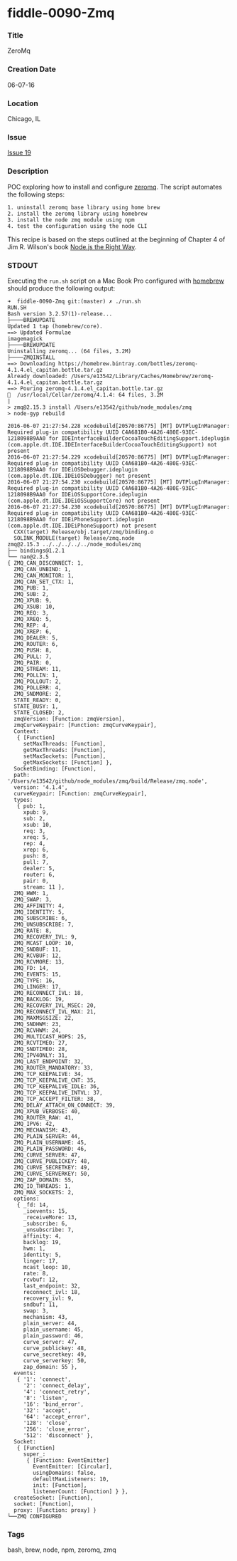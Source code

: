 fiddle-0090-Zmq
======

### Title

ZeroMq


### Creation Date

06-07-16


### Location

Chicago, IL


### Issue

[Issue 19](https://github.com/bradyhouse/house/issues/19)


### Description

POC exploring how to install and configure [zeromq](http://zeromq.org/).  The script automates the following steps:

    1. uninstall zeromq base library using home brew
    2. install the zeromq library using homebrew
    3. install the node zmq module using npm
    4. test the configuration using the node CLI

This recipe is based on the steps outlined at the beginning of Chapter 4 of Jim R. Wilson's book 
[Node.js the Right Way](https://pragprog.com/book/jwnode/node-js-the-right-way).


### STDOUT

Executing the `run.sh` script on a Mac Book Pro configured with [homebrew](https://github.com/Homebrew/brew) should 
produce the following output:


    ➜  fiddle-0090-Zmq git:(master) ✗ ./run.sh
    RUN.SH
    Bash version 3.2.57(1)-release...
    ├────BREWUPDATE
    Updated 1 tap (homebrew/core).
    ==> Updated Formulae
    imagemagick
    ├────BREWUPDATE
    Uninstalling zeromq... (64 files, 3.2M)
    ├────ZMQINSTALL
    ==> Downloading https://homebrew.bintray.com/bottles/zeromq-4.1.4.el_capitan.bottle.tar.gz
    Already downloaded: /Users/e13542/Library/Caches/Homebrew/zeromq-4.1.4.el_capitan.bottle.tar.gz
    ==> Pouring zeromq-4.1.4.el_capitan.bottle.tar.gz
    🍺  /usr/local/Cellar/zeromq/4.1.4: 64 files, 3.2M
    |
    > zmq@2.15.3 install /Users/e13542/github/node_modules/zmq
    > node-gyp rebuild
    
    2016-06-07 21:27:54.228 xcodebuild[20570:86775] [MT] DVTPlugInManager: Required plug-in compatibility UUID C4A681B0-4A26-480E-93EC-1218098B9AA0 for IDEInterfaceBuilderCocoaTouchEditingSupport.ideplugin (com.apple.dt.IDE.IDEInterfaceBuilderCocoaTouchEditingSupport) not present
    2016-06-07 21:27:54.229 xcodebuild[20570:86775] [MT] DVTPlugInManager: Required plug-in compatibility UUID C4A681B0-4A26-480E-93EC-1218098B9AA0 for IDEiOSDebugger.ideplugin (com.apple.dt.IDE.IDEiOSDebugger) not present
    2016-06-07 21:27:54.230 xcodebuild[20570:86775] [MT] DVTPlugInManager: Required plug-in compatibility UUID C4A681B0-4A26-480E-93EC-1218098B9AA0 for IDEiOSSupportCore.ideplugin (com.apple.dt.IDE.IDEiOSSupportCore) not present
    2016-06-07 21:27:54.230 xcodebuild[20570:86775] [MT] DVTPlugInManager: Required plug-in compatibility UUID C4A681B0-4A26-480E-93EC-1218098B9AA0 for IDEiPhoneSupport.ideplugin (com.apple.dt.IDE.IDEiPhoneSupport) not present
      CXX(target) Release/obj.target/zmq/binding.o
      SOLINK_MODULE(target) Release/zmq.node
    zmq@2.15.3 ../../../../../node_modules/zmq
    ├── bindings@1.2.1
    └── nan@2.3.5
    { ZMQ_CAN_DISCONNECT: 1,
      ZMQ_CAN_UNBIND: 1,
      ZMQ_CAN_MONITOR: 1,
      ZMQ_CAN_SET_CTX: 1,
      ZMQ_PUB: 1,
      ZMQ_SUB: 2,
      ZMQ_XPUB: 9,
      ZMQ_XSUB: 10,
      ZMQ_REQ: 3,
      ZMQ_XREQ: 5,
      ZMQ_REP: 4,
      ZMQ_XREP: 6,
      ZMQ_DEALER: 5,
      ZMQ_ROUTER: 6,
      ZMQ_PUSH: 8,
      ZMQ_PULL: 7,
      ZMQ_PAIR: 0,
      ZMQ_STREAM: 11,
      ZMQ_POLLIN: 1,
      ZMQ_POLLOUT: 2,
      ZMQ_POLLERR: 4,
      ZMQ_SNDMORE: 2,
      STATE_READY: 0,
      STATE_BUSY: 1,
      STATE_CLOSED: 2,
      zmqVersion: [Function: zmqVersion],
      zmqCurveKeypair: [Function: zmqCurveKeypair],
      Context:
       { [Function]
         setMaxThreads: [Function],
         getMaxThreads: [Function],
         setMaxSockets: [Function],
         getMaxSockets: [Function] },
      SocketBinding: [Function],
      path: '/Users/e13542/github/node_modules/zmq/build/Release/zmq.node',
      version: '4.1.4',
      curveKeypair: [Function: zmqCurveKeypair],
      types:
       { pub: 1,
         xpub: 9,
         sub: 2,
         xsub: 10,
         req: 3,
         xreq: 5,
         rep: 4,
         xrep: 6,
         push: 8,
         pull: 7,
         dealer: 5,
         router: 6,
         pair: 0,
         stream: 11 },
      ZMQ_HWM: 1,
      ZMQ_SWAP: 3,
      ZMQ_AFFINITY: 4,
      ZMQ_IDENTITY: 5,
      ZMQ_SUBSCRIBE: 6,
      ZMQ_UNSUBSCRIBE: 7,
      ZMQ_RATE: 8,
      ZMQ_RECOVERY_IVL: 9,
      ZMQ_MCAST_LOOP: 10,
      ZMQ_SNDBUF: 11,
      ZMQ_RCVBUF: 12,
      ZMQ_RCVMORE: 13,
      ZMQ_FD: 14,
      ZMQ_EVENTS: 15,
      ZMQ_TYPE: 16,
      ZMQ_LINGER: 17,
      ZMQ_RECONNECT_IVL: 18,
      ZMQ_BACKLOG: 19,
      ZMQ_RECOVERY_IVL_MSEC: 20,
      ZMQ_RECONNECT_IVL_MAX: 21,
      ZMQ_MAXMSGSIZE: 22,
      ZMQ_SNDHWM: 23,
      ZMQ_RCVHWM: 24,
      ZMQ_MULTICAST_HOPS: 25,
      ZMQ_RCVTIMEO: 27,
      ZMQ_SNDTIMEO: 28,
      ZMQ_IPV4ONLY: 31,
      ZMQ_LAST_ENDPOINT: 32,
      ZMQ_ROUTER_MANDATORY: 33,
      ZMQ_TCP_KEEPALIVE: 34,
      ZMQ_TCP_KEEPALIVE_CNT: 35,
      ZMQ_TCP_KEEPALIVE_IDLE: 36,
      ZMQ_TCP_KEEPALIVE_INTVL: 37,
      ZMQ_TCP_ACCEPT_FILTER: 38,
      ZMQ_DELAY_ATTACH_ON_CONNECT: 39,
      ZMQ_XPUB_VERBOSE: 40,
      ZMQ_ROUTER_RAW: 41,
      ZMQ_IPV6: 42,
      ZMQ_MECHANISM: 43,
      ZMQ_PLAIN_SERVER: 44,
      ZMQ_PLAIN_USERNAME: 45,
      ZMQ_PLAIN_PASSWORD: 46,
      ZMQ_CURVE_SERVER: 47,
      ZMQ_CURVE_PUBLICKEY: 48,
      ZMQ_CURVE_SECRETKEY: 49,
      ZMQ_CURVE_SERVERKEY: 50,
      ZMQ_ZAP_DOMAIN: 55,
      ZMQ_IO_THREADS: 1,
      ZMQ_MAX_SOCKETS: 2,
      options:
       { _fd: 14,
         _ioevents: 15,
         _receiveMore: 13,
         _subscribe: 6,
         _unsubscribe: 7,
         affinity: 4,
         backlog: 19,
         hwm: 1,
         identity: 5,
         linger: 17,
         mcast_loop: 10,
         rate: 8,
         rcvbuf: 12,
         last_endpoint: 32,
         reconnect_ivl: 18,
         recovery_ivl: 9,
         sndbuf: 11,
         swap: 3,
         mechanism: 43,
         plain_server: 44,
         plain_username: 45,
         plain_password: 46,
         curve_server: 47,
         curve_publickey: 48,
         curve_secretkey: 49,
         curve_serverkey: 50,
         zap_domain: 55 },
      events:
       { '1': 'connect',
         '2': 'connect_delay',
         '4': 'connect_retry',
         '8': 'listen',
         '16': 'bind_error',
         '32': 'accept',
         '64': 'accept_error',
         '128': 'close',
         '256': 'close_error',
         '512': 'disconnect' },
      Socket:
       { [Function]
         super_:
          { [Function: EventEmitter]
            EventEmitter: [Circular],
            usingDomains: false,
            defaultMaxListeners: 10,
            init: [Function],
            listenerCount: [Function] } },
      createSocket: [Function],
      socket: [Function],
      proxy: [Function: proxy] }
    └──ZMQ CONFIGURED


### Tags

bash, brew, node, npm, zeromq, zmq
